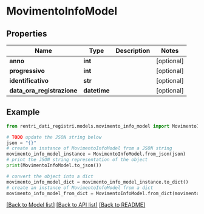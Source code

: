 # MovimentoInfoModel


## Properties

Name | Type | Description | Notes
------------ | ------------- | ------------- | -------------
**anno** | **int** |  | [optional] 
**progressivo** | **int** |  | [optional] 
**identificativo** | **str** |  | [optional] 
**data_ora_registrazione** | **datetime** |  | [optional] 

## Example

```python
from rentri_dati_registri.models.movimento_info_model import MovimentoInfoModel

# TODO update the JSON string below
json = "{}"
# create an instance of MovimentoInfoModel from a JSON string
movimento_info_model_instance = MovimentoInfoModel.from_json(json)
# print the JSON string representation of the object
print(MovimentoInfoModel.to_json())

# convert the object into a dict
movimento_info_model_dict = movimento_info_model_instance.to_dict()
# create an instance of MovimentoInfoModel from a dict
movimento_info_model_from_dict = MovimentoInfoModel.from_dict(movimento_info_model_dict)
```
[[Back to Model list]](../README.md#documentation-for-models) [[Back to API list]](../README.md#documentation-for-api-endpoints) [[Back to README]](../README.md)


